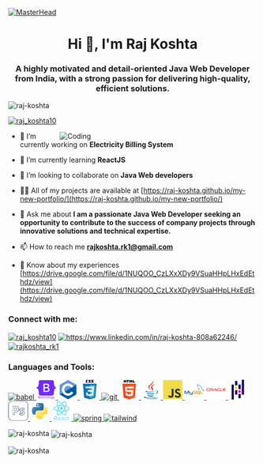 [![MasterHead](https://camo.githubusercontent.com/0133b8459e658004e50eb0ef32f2806e2cf25fc2c9e53944c9b709d7734f8bf9/68747470733a2f2f696b2e696d6167656b69742e696f2f647265736d612f447265736d615f4c6962726172792f73656e696f722d736f6674776172652d656e67696e6565725f57793832745951796d2e676966)](https://raj-koshta.github.io/my-new-portfolio/)

<h1 align="center">Hi 👋, I'm Raj Koshta</h1>
<h3 align="center">A highly motivated and detail-oriented Java Web Developer from India, with a strong passion for delivering high-quality, efficient solutions.</h3>

<p align="left"> <img src="https://komarev.com/ghpvc/?username=raj-koshta&label=Profile%20views&color=0e75b6&style=flat" alt="raj-koshta" /> </p>

<p align="left"> <a href="https://twitter.com/raj_koshta10" target="blank"><img src="https://img.shields.io/twitter/follow/raj_koshta10?logo=twitter&style=for-the-badge" alt="raj_koshta10" /></a> </p>
<img align="right" alt="Coding" width="400" src="https://media.licdn.com/dms/image/v2/D4D12AQE1ioPOFoNVCw/article-cover_image-shrink_600_2000/article-cover_image-shrink_600_2000/0/1679083748046?e=2147483647&v=beta&t=CnRVzwRdVIeSExy5yqTsgcM1fIiaB_7ebywnXjOeauo">

- 🔭 I’m currently working on **Electricity Billing System**

- 🌱 I’m currently learning **ReactJS**

- 👯 I’m looking to collaborate on **Java Web developers**

- 👨‍💻 All of my projects are available at [https://raj-koshta.github.io/my-new-portfolio/](https://raj-koshta.github.io/my-new-portfolio/)

- 💬 Ask me about **I am a passionate Java Web Developer seeking an opportunity to contribute to the success of company projects through innovative solutions and technical expertise.**

- 📫 How to reach me **rajkoshta.rk1@gmail.com**

- 📄 Know about my experiences [https://drive.google.com/file/d/1NUQOO_CzLXxXDy9VSuaHHpLHxEdEthdz/view](https://drive.google.com/file/d/1NUQOO_CzLXxXDy9VSuaHHpLHxEdEthdz/view)

<h3 align="left">Connect with me:</h3>
<p align="left">
<a href="https://twitter.com/raj_koshta10" target="blank"><img align="center" src="https://raw.githubusercontent.com/rahuldkjain/github-profile-readme-generator/master/src/images/icons/Social/twitter.svg" alt="raj_koshta10" height="30" width="40" /></a>
<a href="https://linkedin.com/in/https://www.linkedin.com/in/raj-koshta-808a62246/" target="blank"><img align="center" src="https://raw.githubusercontent.com/rahuldkjain/github-profile-readme-generator/master/src/images/icons/Social/linked-in-alt.svg" alt="https://www.linkedin.com/in/raj-koshta-808a62246/" height="30" width="40" /></a>
<a href="https://www.hackerrank.com/rajkoshta_rk1" target="blank"><img align="center" src="https://raw.githubusercontent.com/rahuldkjain/github-profile-readme-generator/master/src/images/icons/Social/hackerrank.svg" alt="rajkoshta_rk1" height="30" width="40" /></a>
</p>

<h3 align="left">Languages and Tools:</h3>
<p align="left"> <a href="https://babeljs.io/" target="_blank" rel="noreferrer"> <img src="https://www.vectorlogo.zone/logos/babeljs/babeljs-icon.svg" alt="babel" width="40" height="40"/> </a> <a href="https://getbootstrap.com" target="_blank" rel="noreferrer"> <img src="https://raw.githubusercontent.com/devicons/devicon/master/icons/bootstrap/bootstrap-plain-wordmark.svg" alt="bootstrap" width="40" height="40"/> </a> <a href="https://www.cprogramming.com/" target="_blank" rel="noreferrer"> <img src="https://raw.githubusercontent.com/devicons/devicon/master/icons/c/c-original.svg" alt="c" width="40" height="40"/> </a> <a href="https://www.w3schools.com/css/" target="_blank" rel="noreferrer"> <img src="https://raw.githubusercontent.com/devicons/devicon/master/icons/css3/css3-original-wordmark.svg" alt="css3" width="40" height="40"/> </a> <a href="https://git-scm.com/" target="_blank" rel="noreferrer"> <img src="https://www.vectorlogo.zone/logos/git-scm/git-scm-icon.svg" alt="git" width="40" height="40"/> </a> <a href="https://www.w3.org/html/" target="_blank" rel="noreferrer"> <img src="https://raw.githubusercontent.com/devicons/devicon/master/icons/html5/html5-original-wordmark.svg" alt="html5" width="40" height="40"/> </a> <a href="https://www.java.com" target="_blank" rel="noreferrer"> <img src="https://raw.githubusercontent.com/devicons/devicon/master/icons/java/java-original.svg" alt="java" width="40" height="40"/> </a> <a href="https://developer.mozilla.org/en-US/docs/Web/JavaScript" target="_blank" rel="noreferrer"> <img src="https://raw.githubusercontent.com/devicons/devicon/master/icons/javascript/javascript-original.svg" alt="javascript" width="40" height="40"/> </a> <a href="https://www.mysql.com/" target="_blank" rel="noreferrer"> <img src="https://raw.githubusercontent.com/devicons/devicon/master/icons/mysql/mysql-original-wordmark.svg" alt="mysql" width="40" height="40"/> </a> <a href="https://www.oracle.com/" target="_blank" rel="noreferrer"> <img src="https://raw.githubusercontent.com/devicons/devicon/master/icons/oracle/oracle-original.svg" alt="oracle" width="40" height="40"/> </a> <a href="https://pandas.pydata.org/" target="_blank" rel="noreferrer"> <img src="https://raw.githubusercontent.com/devicons/devicon/2ae2a900d2f041da66e950e4d48052658d850630/icons/pandas/pandas-original.svg" alt="pandas" width="40" height="40"/> </a> <a href="https://www.photoshop.com/en" target="_blank" rel="noreferrer"> <img src="https://raw.githubusercontent.com/devicons/devicon/master/icons/photoshop/photoshop-line.svg" alt="photoshop" width="40" height="40"/> </a> <a href="https://www.python.org" target="_blank" rel="noreferrer"> <img src="https://raw.githubusercontent.com/devicons/devicon/master/icons/python/python-original.svg" alt="python" width="40" height="40"/> </a> <a href="https://reactjs.org/" target="_blank" rel="noreferrer"> <img src="https://raw.githubusercontent.com/devicons/devicon/master/icons/react/react-original-wordmark.svg" alt="react" width="40" height="40"/> </a> <a href="https://spring.io/" target="_blank" rel="noreferrer"> <img src="https://www.vectorlogo.zone/logos/springio/springio-icon.svg" alt="spring" width="40" height="40"/> </a> <a href="https://tailwindcss.com/" target="_blank" rel="noreferrer"> <img src="https://www.vectorlogo.zone/logos/tailwindcss/tailwindcss-icon.svg" alt="tailwind" width="40" height="40"/> </a> </p>

<p><img align="left" src="https://github-readme-stats.vercel.app/api/top-langs?username=raj-koshta&show_icons=true&locale=en&layout=compact" alt="raj-koshta" /></p>

<p>&nbsp;<img align="center" src="https://github-readme-stats.vercel.app/api?username=raj-koshta&show_icons=true&locale=en" alt="raj-koshta" /></p>

<p><img align="center" src="https://github-readme-streak-stats.herokuapp.com/?user=raj-koshta&" alt="raj-koshta" /></p>
